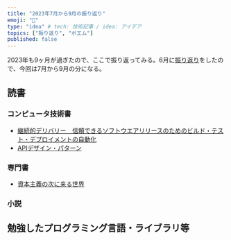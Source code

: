```yaml
---
title: "2023年7月から9月の振り返り"
emoji: "🦁"
type: "idea" # tech: 技術記事 / idea: アイデア
topics: ["振り返り", "ポエム"]
published: false
---
```


2023年も9ヶ月が過ぎたので、ここで振り返ってみる。6月に[振り返り](./926-2023-2q-retorspective)をしたので、今回は7月から9月の分になる。

## 読書

### コンピュータ技術書

* [継続的デリバリー　信頼できるソフトウエアリリースのためのビルド・テスト・デプロイメントの自動化](https://amzn.to/46ApSsD)
* [APIデザイン・パターン](https://amzn.to/3lD7ayf)

### 専門書

* [資本主義の次に来る世界](https://amzn.asia/d/3fe39WC)

### 小説


## 勉強したプログラミング言語・ライブラリ等
